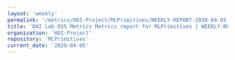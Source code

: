```yaml
---
layout: 'weekly'
permalink: '/metrics/HDI-Project/MLPrimitives/WEEKLY-REPORT-2020-04-05'
title: 'DAI Lab OSS Metrics Metrics report for MLPrimitives | WEEKLY-REPORT-2020-04-05'
organization: 'HDI-Project'
repository: 'MLPrimitives'
current_date: '2020-04-05'
---
```

